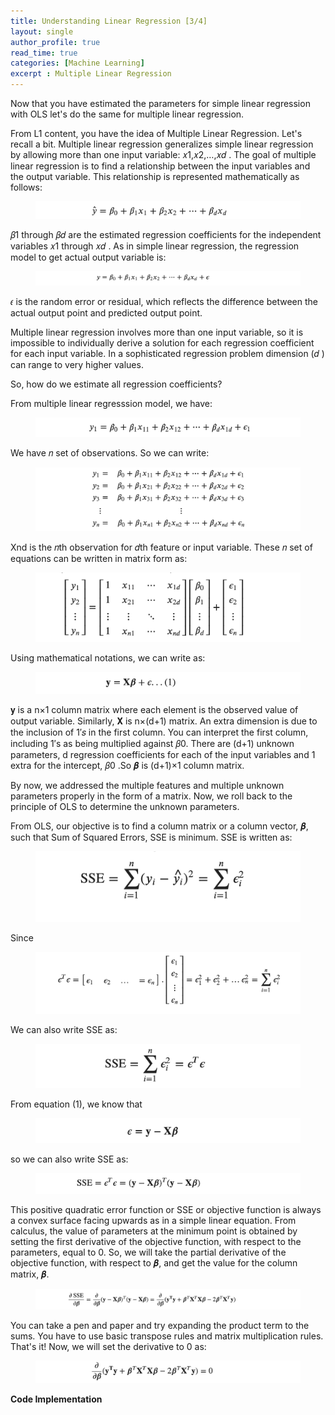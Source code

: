 ```yaml
---
title: Understanding Linear Regression [3/4]
layout: single
author_profile: true
read_time: true
categories: [Machine Learning]
excerpt : Multiple Linear Regression
---
```

 
Now that you have estimated the parameters for simple linear regression with OLS let's do the same for multiple linear regression.

From L1 content, you have the idea of Multiple Linear Regression. Let's recall a bit. Multiple linear regression generalizes simple linear regression by allowing more than one input variable: 𝑥1,𝑥2,…,𝑥𝑑 . The goal of multiple linear regression is to find a relationship between the input variables and the output variable. This relationship is represented mathematically as follows:

<figure>
	<img src="/images/8_1.png">
	<figcaption></figcaption>
</figure>

𝛽1 through 𝛽𝑑 are the estimated regression coefficients for the independent variables  𝑥1  through  𝑥𝑑 . As in simple linear regression, the regression model to get actual output variable is:

<figure>
	<img src="/images/8_2.png">
	<figcaption></figcaption>
</figure>

𝜖 is the random error or residual, which reflects the difference between the actual output point and predicted output point.

Multiple linear regression involves more than one input variable, so it is impossible to individually derive a solution for each regression coefficient for each input variable. In a sophisticated regression problem dimension (𝑑 ) can range to very higher values.

So, how do we estimate all regression coefficients?

From multiple linear regresssion model, we have:

<figure>
	<img src="/images/8_3.png">
	<figcaption></figcaption>
</figure>

We have 𝑛 set of observations. So we can write:

<figure>
	<img src="/images/8_4.png">
	<figcaption></figcaption>
</figure>

Xnd  is the 𝑛th observation for  𝑑th feature or input variable. These 𝑛 set of equations can be written in matrix form as:

<figure>
	<img src="/images/8_5.png">
	<figcaption></figcaption>
</figure>

Using mathematical notations, we can write as:

<figure>
	<img src="/images/8_6.png">
	<figcaption></figcaption>
</figure>

𝐲 is a n×1 column matrix where each element is the observed value of output variable. Similarly, 𝐗 is n×(d+1)  matrix. An extra dimension is due to the inclusion of 1′𝑠 in the first column. You can interpret the first column, including 1′s as being multiplied against 𝛽0. There are (d+1) unknown parameters, d regression coefficients for each of the input variables and 1 extra for the intercept, 𝛽0 .So 𝜷 is (d+1)×1 column matrix.

By now, we addressed the multiple features and multiple unknown parameters properly in the form of a matrix. Now, we roll back to the principle of OLS to determine the unknown parameters.

From OLS, our objective is to find a column matrix or a column vector, 𝜷, such that Sum of Squared Errors, SSE is minimum. SSE is written as:

<figure>
	<img src="/images/8_7.png">
	<figcaption></figcaption>
</figure>

Since

<figure>
	<img src="/images/8_8.png">
	<figcaption></figcaption>
</figure>

We can also write SSE as:

<figure>
	<img src="/images/8_9.png">
	<figcaption></figcaption>
</figure>

From equation (1), we know that

<figure>
	<img src="/images/8_10.png">
	<figcaption></figcaption>
</figure>

so we can also write  SSE  as:

<figure>
	<img src="/images/8_11.png">
	<figcaption></figcaption>
</figure>

This positive quadratic error function or SSE or objective function is always a convex surface facing upwards as in a simple linear equation. From calculus, the value of parameters at the minimum point is obtained by setting the first derivative of the objective function, with respect to the parameters, equal to 0. So, we will take the partial derivative of the objective function, with respect to 𝜷, and get the value for the column matrix, 𝜷.

<figure>
	<img src="/images/8_12.png">
	<figcaption></figcaption>
</figure>

You can take a pen and paper and try expanding the product term to the sums. You have to use basic transpose rules and matrix multiplication rules. That's it! Now, we will set the derivative to 0 as:

<figure>
	<img src="/images/8_13.png">
	<figcaption></figcaption>
</figure>

__Code Implementation__

